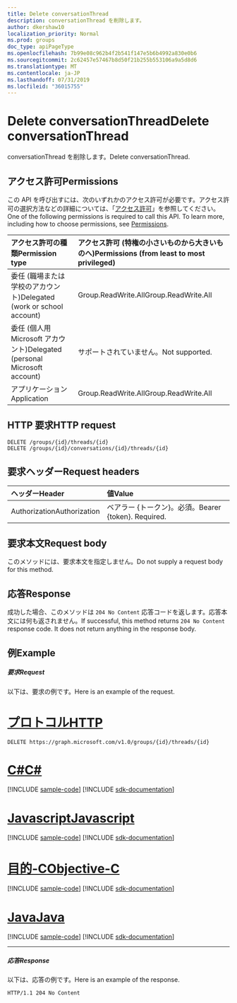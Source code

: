 ```yaml
---
title: Delete conversationThread
description: conversationThread を削除します。
author: dkershaw10
localization_priority: Normal
ms.prod: groups
doc_type: apiPageType
ms.openlocfilehash: 7b99e08c962b4f2b541f147e5b6b4992a830e0b6
ms.sourcegitcommit: 2c62457e57467b8d50f21b255b553106a9a5d8d6
ms.translationtype: MT
ms.contentlocale: ja-JP
ms.lasthandoff: 07/31/2019
ms.locfileid: "36015755"
---
```

# <a name="delete-conversationthread"></a><span data-ttu-id="eee39-103">Delete conversationThread</span><span class="sxs-lookup"><span data-stu-id="eee39-103">Delete conversationThread</span></span>

<span data-ttu-id="eee39-104">conversationThread を削除します。</span><span class="sxs-lookup"><span data-stu-id="eee39-104">Delete conversationThread.</span></span>
## <a name="permissions"></a><span data-ttu-id="eee39-105">アクセス許可</span><span class="sxs-lookup"><span data-stu-id="eee39-105">Permissions</span></span>
<span data-ttu-id="eee39-p101">この API を呼び出すには、次のいずれかのアクセス許可が必要です。アクセス許可の選択方法などの詳細については、「[アクセス許可](/graph/permissions-reference)」を参照してください。</span><span class="sxs-lookup"><span data-stu-id="eee39-p101">One of the following permissions is required to call this API. To learn more, including how to choose permissions, see [Permissions](/graph/permissions-reference).</span></span>

|<span data-ttu-id="eee39-108">アクセス許可の種類</span><span class="sxs-lookup"><span data-stu-id="eee39-108">Permission type</span></span>      | <span data-ttu-id="eee39-109">アクセス許可 (特権の小さいものから大きいものへ)</span><span class="sxs-lookup"><span data-stu-id="eee39-109">Permissions (from least to most privileged)</span></span>              |
|:--------------------|:---------------------------------------------------------|
|<span data-ttu-id="eee39-110">委任 (職場または学校のアカウント)</span><span class="sxs-lookup"><span data-stu-id="eee39-110">Delegated (work or school account)</span></span> | <span data-ttu-id="eee39-111">Group.ReadWrite.All</span><span class="sxs-lookup"><span data-stu-id="eee39-111">Group.ReadWrite.All</span></span>    |
|<span data-ttu-id="eee39-112">委任 (個人用 Microsoft アカウント)</span><span class="sxs-lookup"><span data-stu-id="eee39-112">Delegated (personal Microsoft account)</span></span> | <span data-ttu-id="eee39-113">サポートされていません。</span><span class="sxs-lookup"><span data-stu-id="eee39-113">Not supported.</span></span>    |
|<span data-ttu-id="eee39-114">アプリケーション</span><span class="sxs-lookup"><span data-stu-id="eee39-114">Application</span></span> | <span data-ttu-id="eee39-115">Group.ReadWrite.All</span><span class="sxs-lookup"><span data-stu-id="eee39-115">Group.ReadWrite.All</span></span> |

## <a name="http-request"></a><span data-ttu-id="eee39-116">HTTP 要求</span><span class="sxs-lookup"><span data-stu-id="eee39-116">HTTP request</span></span>
<!-- { "blockType": "ignored" } -->
```http
DELETE /groups/{id}/threads/{id}
DELETE /groups/{id}/conversations/{id}/threads/{id}

```
## <a name="request-headers"></a><span data-ttu-id="eee39-117">要求ヘッダー</span><span class="sxs-lookup"><span data-stu-id="eee39-117">Request headers</span></span>
| <span data-ttu-id="eee39-118">ヘッダー</span><span class="sxs-lookup"><span data-stu-id="eee39-118">Header</span></span>       | <span data-ttu-id="eee39-119">値</span><span class="sxs-lookup"><span data-stu-id="eee39-119">Value</span></span> |
|:---------------|:--------|
| <span data-ttu-id="eee39-120">Authorization</span><span class="sxs-lookup"><span data-stu-id="eee39-120">Authorization</span></span>  | <span data-ttu-id="eee39-p102">ベアラー {トークン}。必須。</span><span class="sxs-lookup"><span data-stu-id="eee39-p102">Bearer {token}. Required.</span></span>  |

## <a name="request-body"></a><span data-ttu-id="eee39-123">要求本文</span><span class="sxs-lookup"><span data-stu-id="eee39-123">Request body</span></span>
<span data-ttu-id="eee39-124">このメソッドには、要求本文を指定しません。</span><span class="sxs-lookup"><span data-stu-id="eee39-124">Do not supply a request body for this method.</span></span>

## <a name="response"></a><span data-ttu-id="eee39-125">応答</span><span class="sxs-lookup"><span data-stu-id="eee39-125">Response</span></span>

<span data-ttu-id="eee39-p103">成功した場合、このメソッドは `204 No Content` 応答コードを返します。応答本文には何も返されません。</span><span class="sxs-lookup"><span data-stu-id="eee39-p103">If successful, this method returns `204 No Content` response code. It does not return anything in the response body.</span></span>

## <a name="example"></a><span data-ttu-id="eee39-128">例</span><span class="sxs-lookup"><span data-stu-id="eee39-128">Example</span></span>
##### <a name="request"></a><span data-ttu-id="eee39-129">要求</span><span class="sxs-lookup"><span data-stu-id="eee39-129">Request</span></span>
<span data-ttu-id="eee39-130">以下は、要求の例です。</span><span class="sxs-lookup"><span data-stu-id="eee39-130">Here is an example of the request.</span></span>

# <a name="httptabhttp"></a>[<span data-ttu-id="eee39-131">プロトコル</span><span class="sxs-lookup"><span data-stu-id="eee39-131">HTTP</span></span>](#tab/http)
<!-- {
  "blockType": "request",
  "name": "delete_conversationthread"
}-->
```http
DELETE https://graph.microsoft.com/v1.0/groups/{id}/threads/{id}
```
# <a name="ctabcsharp"></a>[<span data-ttu-id="eee39-132">C#</span><span class="sxs-lookup"><span data-stu-id="eee39-132">C#</span></span>](#tab/csharp)
[!INCLUDE [sample-code](../includes/snippets/csharp/delete-conversationthread-csharp-snippets.md)]
[!INCLUDE [sdk-documentation](../includes/snippets/snippets-sdk-documentation-link.md)]

# <a name="javascripttabjavascript"></a>[<span data-ttu-id="eee39-133">Javascript</span><span class="sxs-lookup"><span data-stu-id="eee39-133">Javascript</span></span>](#tab/javascript)
[!INCLUDE [sample-code](../includes/snippets/javascript/delete-conversationthread-javascript-snippets.md)]
[!INCLUDE [sdk-documentation](../includes/snippets/snippets-sdk-documentation-link.md)]

# <a name="objective-ctabobjc"></a>[<span data-ttu-id="eee39-134">目的-C</span><span class="sxs-lookup"><span data-stu-id="eee39-134">Objective-C</span></span>](#tab/objc)
[!INCLUDE [sample-code](../includes/snippets/objc/delete-conversationthread-objc-snippets.md)]
[!INCLUDE [sdk-documentation](../includes/snippets/snippets-sdk-documentation-link.md)]

# <a name="javatabjava"></a>[<span data-ttu-id="eee39-135">Java</span><span class="sxs-lookup"><span data-stu-id="eee39-135">Java</span></span>](#tab/java)
[!INCLUDE [sample-code](../includes/snippets/java/delete-conversationthread-java-snippets.md)]
[!INCLUDE [sdk-documentation](../includes/snippets/snippets-sdk-documentation-link.md)]

---

##### <a name="response"></a><span data-ttu-id="eee39-136">応答</span><span class="sxs-lookup"><span data-stu-id="eee39-136">Response</span></span>
<span data-ttu-id="eee39-137">以下は、応答の例です。</span><span class="sxs-lookup"><span data-stu-id="eee39-137">Here is an example of the response.</span></span> 
<!-- {
  "blockType": "response",
  "truncated": true
} -->
```http
HTTP/1.1 204 No Content
```

<!-- uuid: 8fcb5dbc-d5aa-4681-8e31-b001d5168d79
2015-10-25 14:57:30 UTC -->
<!-- {
  "type": "#page.annotation",
  "description": "Delete conversationThread",
  "keywords": "",
  "section": "documentation",
  "tocPath": "",
  "suppressions": [
  ]
}-->
